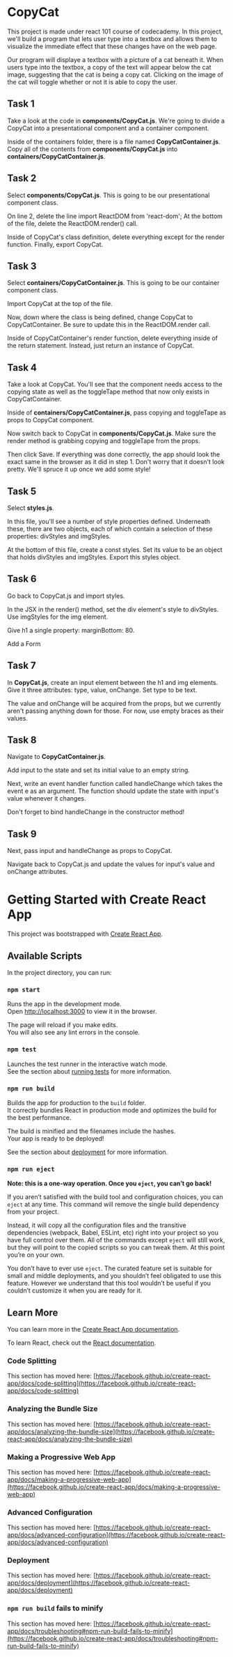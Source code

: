 # CopyCat

This project is made under react 101 course of codecademy. In this project, we'll build a program that lets user type into a textbox and allows them to visualize the immediate effect that these changes have on the web page.

Our program will displaye a textbox with a picture of a cat beneath it. When users type into the textbox, a copy of the text will appear below the cat image, suggesting that the cat is being a copy cat. Clicking on the image of the cat will toggle whether or not it is able to copy the user.

## Task 1

Take a look at the code in <b>components/CopyCat.js</b>. We're going to divide a CopyCat into a presentational component and a container component.

Inside of the containers folder, there is a file named <b>CopyCatContainer.js</b>. Copy all of the contents from <b>components/CopyCat.js</b> into <b>containers/CopyCatContainer.js</b>.

## Task 2

Select <b>components/CopyCat.js</b>. This is going to be our presentational component class.

On line 2, delete the line import ReactDOM from 'react-dom'; At the bottom of the file, delete the ReactDOM.render() call.

Inside of CopyCat's class definition, delete everything except for the render function. Finally, export CopyCat.

## Task 3

Select <b>containers/CopyCatContainer.js</b>. This is going to be our container component class.

Import CopyCat at the top of the file.

Now, down where the class is being defined, change CopyCat to CopyCatContainer. Be sure to update this in the ReactDOM.render call.

Inside of CopyCatContainer's render function, delete everything inside of the return statement. Instead, just return an instance of CopyCat.

## Task 4

Take a look at CopyCat. You'll see that the component needs access to the copying state as well as the toggleTape method that now only exists in CopyCatContainer.

Inside of <b>containers/CopyCatContainer.js</b>, pass copying and toggleTape as props to CopyCat component.

Now switch back to CopyCat in <b>components/CopyCat.js</b>. Make sure the render method is grabbing copying and toggleTape from the props.

Then click Save. If everything was done correctly, the app should look the exact same in the browser as it did in step 1. Don't worry that it doesn't look pretty. We'll spruce it up once we add some style!

## Task 5

Select <b>styles.js</b>.

In this file, you'll see a number of style properties defined. Underneath these, there are two objects, each of which contain a selection of these properties: divStyles and imgStyles.

At the bottom of this file, create a const styles. Set its value to be an object that holds divStyles and imgStyles. Export this styles object.

## Task 6

Go back to CopyCat.js and import styles.

In the JSX in the render() method, set the div element's style to divStyles. Use imgStyles for the img element.

Give h1 a single property: marginBottom: 80.

Add a Form

## Task 7

In <b>CopyCat.js</b>, create an input element between the h1 and img elements. Give it three attributes: type, value, onChange. Set type to be text.

The value and onChange will be acquired from the props, but we currently aren't passing anything down for those. For now, use empty braces as their values.

## Task 8

Navigate to <b>CopyCatContainer.js</b>.

Add input to the state and set its initial value to an empty string.

Next, write an event handler function called handleChange which takes the event e as an argument. The function should update the state with input's value whenever it changes.

Don't forget to bind handleChange in the constructor method!

## Task 9

Next, pass input and handleChange as props to CopyCat.

Navigate back to CopyCat.js and update the values for input's value and onChange attributes.

###

# Getting Started with Create React App

This project was bootstrapped with [Create React App](https://github.com/facebook/create-react-app).

## Available Scripts

In the project directory, you can run:

### `npm start`

Runs the app in the development mode.\
Open [http://localhost:3000](http://localhost:3000) to view it in the browser.

The page will reload if you make edits.\
You will also see any lint errors in the console.

### `npm test`

Launches the test runner in the interactive watch mode.\
See the section about [running tests](https://facebook.github.io/create-react-app/docs/running-tests) for more information.

### `npm run build`

Builds the app for production to the `build` folder.\
It correctly bundles React in production mode and optimizes the build for the best performance.

The build is minified and the filenames include the hashes.\
Your app is ready to be deployed!

See the section about [deployment](https://facebook.github.io/create-react-app/docs/deployment) for more information.

### `npm run eject`

**Note: this is a one-way operation. Once you `eject`, you can’t go back!**

If you aren’t satisfied with the build tool and configuration choices, you can `eject` at any time. This command will remove the single build dependency from your project.

Instead, it will copy all the configuration files and the transitive dependencies (webpack, Babel, ESLint, etc) right into your project so you have full control over them. All of the commands except `eject` will still work, but they will point to the copied scripts so you can tweak them. At this point you’re on your own.

You don’t have to ever use `eject`. The curated feature set is suitable for small and middle deployments, and you shouldn’t feel obligated to use this feature. However we understand that this tool wouldn’t be useful if you couldn’t customize it when you are ready for it.

## Learn More

You can learn more in the [Create React App documentation](https://facebook.github.io/create-react-app/docs/getting-started).

To learn React, check out the [React documentation](https://reactjs.org/).

### Code Splitting

This section has moved here: [https://facebook.github.io/create-react-app/docs/code-splitting](https://facebook.github.io/create-react-app/docs/code-splitting)

### Analyzing the Bundle Size

This section has moved here: [https://facebook.github.io/create-react-app/docs/analyzing-the-bundle-size](https://facebook.github.io/create-react-app/docs/analyzing-the-bundle-size)

### Making a Progressive Web App

This section has moved here: [https://facebook.github.io/create-react-app/docs/making-a-progressive-web-app](https://facebook.github.io/create-react-app/docs/making-a-progressive-web-app)

### Advanced Configuration

This section has moved here: [https://facebook.github.io/create-react-app/docs/advanced-configuration](https://facebook.github.io/create-react-app/docs/advanced-configuration)

### Deployment

This section has moved here: [https://facebook.github.io/create-react-app/docs/deployment](https://facebook.github.io/create-react-app/docs/deployment)

### `npm run build` fails to minify

This section has moved here: [https://facebook.github.io/create-react-app/docs/troubleshooting#npm-run-build-fails-to-minify](https://facebook.github.io/create-react-app/docs/troubleshooting#npm-run-build-fails-to-minify)
